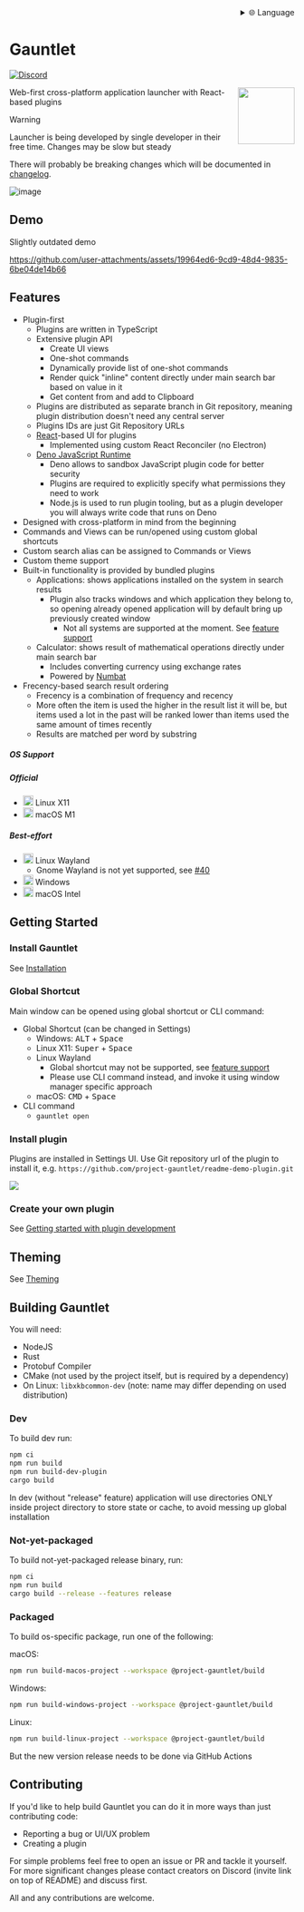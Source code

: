 
<div align="right">
  <details>
    <summary >🌐 Language</summary>
    <div>
      <div align="right">
        <p><a href="https://openaitx.github.io/view.html?user=project-gauntlet&project=gauntlet&lang=en">English</a></p>
        <p><a href="https://openaitx.github.io/view.html?user=project-gauntlet&project=gauntlet&lang=zh-CN">简体中文</a></p>
        <p><a href="https://openaitx.github.io/view.html?user=project-gauntlet&project=gauntlet&lang=zh-TW">繁體中文</a></p>
        <p><a href="https://openaitx.github.io/view.html?user=project-gauntlet&project=gauntlet&lang=ja">日本語</a></p>
        <p><a href="https://openaitx.github.io/view.html?user=project-gauntlet&project=gauntlet&lang=ko">한국어</a></p>
        <p><a href="https://openaitx.github.io/view.html?user=project-gauntlet&project=gauntlet&lang=hi">हिन्दी</a></p>
        <p><a href="https://openaitx.github.io/view.html?user=project-gauntlet&project=gauntlet&lang=th">ไทย</a></p>
        <p><a href="https://openaitx.github.io/view.html?user=project-gauntlet&project=gauntlet&lang=fr">Français</a></p>
        <p><a href="https://openaitx.github.io/view.html?user=project-gauntlet&project=gauntlet&lang=de">Deutsch</a></p>
        <p><a href="https://openaitx.github.io/view.html?user=project-gauntlet&project=gauntlet&lang=es">Español</a></p>
        <p><a href="https://openaitx.github.io/view.html?user=project-gauntlet&project=gauntlet&lang=it">Itapano</a></p>
        <p><a href="https://openaitx.github.io/view.html?user=project-gauntlet&project=gauntlet&lang=ru">Русский</a></p>
        <p><a href="https://openaitx.github.io/view.html?user=project-gauntlet&project=gauntlet&lang=pt">Português</a></p>
        <p><a href="https://openaitx.github.io/view.html?user=project-gauntlet&project=gauntlet&lang=nl">Nederlands</a></p>
        <p><a href="https://openaitx.github.io/view.html?user=project-gauntlet&project=gauntlet&lang=pl">Polski</a></p>
        <p><a href="https://openaitx.github.io/view.html?user=project-gauntlet&project=gauntlet&lang=ar">العربية</a></p>
        <p><a href="https://openaitx.github.io/view.html?user=project-gauntlet&project=gauntlet&lang=fa">فارسی</a></p>
        <p><a href="https://openaitx.github.io/view.html?user=project-gauntlet&project=gauntlet&lang=tr">Türkçe</a></p>
        <p><a href="https://openaitx.github.io/view.html?user=project-gauntlet&project=gauntlet&lang=vi">Tiếng Việt</a></p>
        <p><a href="https://openaitx.github.io/view.html?user=project-gauntlet&project=gauntlet&lang=id">Bahasa Indonesia</a></p>
      </div>
    </div>
  </details>
</div>

# Gauntlet

[![Discord](https://discord.com/api/guilds/1205606511603359785/widget.png?style=shield)](https://discord.gg/gFTqYUkBrW)

<img align="right" width="100" height="100" src="assets/linux/icon_256.png">

Web-first cross-platform application launcher with React-based plugins

> [!WARNING]
> Launcher is being developed by single developer in their free time.
> Changes may be slow but steady
>
> There will probably be breaking changes which will be documented in [changelog](CHANGELOG.md).

![image](https://github.com/user-attachments/assets/81339462-9cc3-469e-8cdc-ca74918bceab)

## Demo

Slightly outdated demo

https://github.com/user-attachments/assets/19964ed6-9cd9-48d4-9835-6be04de14b66

## Features

- Plugin-first
  - Plugins are written in TypeScript
  - Extensive plugin API 
      - Create UI views
      - One-shot commands
      - Dynamically provide list of one-shot commands
      - Render quick "inline" content directly under main search bar based on value in it
      - Get content from and add to Clipboard
  - Plugins are distributed as separate branch in Git repository, meaning plugin distribution doesn't need any central
    server
  - Plugins IDs are just Git Repository URLs
  - [React](https://github.com/facebook/react)-based UI for plugins
    - Implemented using custom React Reconciler (no Electron)
  - [Deno JavaScript Runtime](https://github.com/denoland/deno)
    - Deno allows to sandbox JavaScript plugin code for better security
    - Plugins are required to explicitly specify what permissions they need to work
    - Node.js is used to run plugin tooling, but as a plugin developer you will always write code that runs on Deno
- Designed with cross-platform in mind from the beginning
- Commands and Views can be run/opened using custom global shortcuts
- Custom search alias can be assigned to Commands or Views
- Custom theme support
- Built-in functionality is provided by bundled plugins
  - Applications: shows applications installed on the system in search results
    - Plugin also tracks windows and which application they belong to, so opening already opened application will by default bring up previously created window
      - Not all systems are supported at the moment. See [feature support](https://gauntlet.sh/docs/feature-support)
  - Calculator: shows result of mathematical operations directly under main search bar
    - Includes converting currency using exchange rates
    - Powered by [Numbat](https://github.com/sharkdp/numbat)
- Frecency-based search result ordering
   - Frecency is a combination of frequency and recency
   - More often the item is used the higher in the result list it will be, but items used a lot in the past will be ranked lower than items used the same amount of times recently
   - Results are matched per word by substring

##### OS Support

##### Official
- <img src="https://cdn.jsdelivr.net/gh/simple-icons/simple-icons@develop/icons/linux.svg" width="18" height="18" /> Linux X11
- <img src="https://cdn.jsdelivr.net/gh/simple-icons/simple-icons@develop/icons/apple.svg" width="18" height="18" /> macOS M1

##### Best-effort
- <img src="https://cdn.jsdelivr.net/gh/simple-icons/simple-icons@develop/icons/linux.svg" width="18" height="18" /> Linux Wayland
  - Gnome Wayland is not yet supported, see [#40](https://github.com/project-gauntlet/gauntlet/issues/40)
- <img src="https://img.icons8.com/windows/32/windows-11.png" width="18" height="18" /> Windows
- <img src="https://cdn.jsdelivr.net/gh/simple-icons/simple-icons@develop/icons/apple.svg" width="18" height="18" /> macOS Intel

## Getting Started

### Install Gauntlet

See [Installation](https://gauntlet.sh/docs/installation)

### Global Shortcut

Main window can be opened using global shortcut or CLI command:
- Global Shortcut (can be changed in Settings)
  - Windows: <kbd>ALT</kbd> + <kbd>Space</kbd>
  - Linux X11: <kbd>Super</kbd> + <kbd>Space</kbd>
  - Linux Wayland
    - Global shortcut may not be supported, see [feature support](https://gauntlet.sh/docs/feature-support)
    - Please use CLI command instead, and invoke it using window manager specific approach
  - macOS: <kbd>CMD</kbd> + <kbd>Space</kbd>
- CLI command
  - `gauntlet open`

### Install plugin

Plugins are installed in Settings UI. Use Git repository url of the plugin to install it, e.g. `https://github.com/project-gauntlet/readme-demo-plugin.git`

![](docs/settings_ui.png)

### Create your own plugin

See [Getting started with plugin development](https://gauntlet.sh/docs/plugin-development/getting-started)

## Theming

See [Theming](https://gauntlet.sh/docs/theming)

## Building Gauntlet

You will need:
- NodeJS
- Rust
- Protobuf Compiler
- CMake (not used by the project itself, but is required by a dependency)
- On Linux: `libxkbcommon-dev` (note: name may differ depending on used distribution)

### Dev

To build dev run:
```bash
npm ci
npm run build
npm run build-dev-plugin
cargo build
```
In dev (without "release" feature) application will use directories ONLY inside project directory to store state or cache, to avoid messing up global installation

### Not-yet-packaged

To build not-yet-packaged release binary, run:
```bash
npm ci
npm run build
cargo build --release --features release
```

### Packaged
To build os-specific package, run one of the following:

macOS:
```bash
npm run build-macos-project --workspace @project-gauntlet/build
```

Windows:
```bash
npm run build-windows-project --workspace @project-gauntlet/build
```

Linux:
```bash
npm run build-linux-project --workspace @project-gauntlet/build
```

But the new version release needs to be done via GitHub Actions

## Contributing

If you'd like to help build Gauntlet you can do it in more ways than just contributing code:
- Reporting a bug or UI/UX problem
- Creating a plugin

For simple problems feel free to open an issue or PR and tackle it yourself. 
For more significant changes please contact creators on Discord (invite link on top of README) and discuss first.

All and any contributions are welcome.

